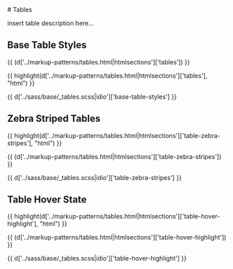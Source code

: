 <section class="copy">
# Tables

insert table description here...

## Base Table Styles
{{ (d['../markup-patterns/tables.html|htmlsections']['tables']) }}

{{ highlight(d['../markup-patterns/tables.html|htmlsections']['tables'], "html") }}

{{ d['../sass/base/_tables.scss|idio']['base-table-styles'] }}

## Zebra Striped Tables
{{ highlight(d['../markup-patterns/tables.html|htmlsections']['table-zebra-stripes'], "html") }}

{{ (d['../markup-patterns/tables.html|htmlsections']['table-zebra-stripes']) }}

{{ d['../sass/base/_tables.scss|idio']['table-zebra-stripes'] }}

## Table Hover State
{{ highlight(d['../markup-patterns/tables.html|htmlsections']['table-hover-highlight'], "html") }}

{{ (d['../markup-patterns/tables.html|htmlsections']['table-hover-highlight']) }}

{{ d['../sass/base/_tables.scss|idio']['table-hover-highlight'] }}

</section>
